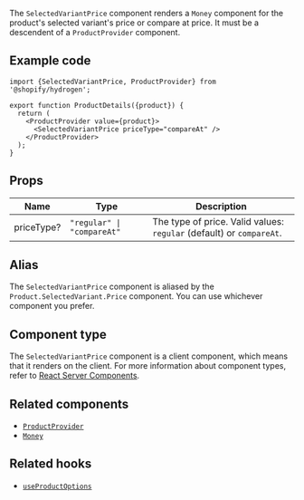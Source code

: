 <!-- This file is generated from source code in the Shopify/hydrogen repo. Edit the files in /packages/hydrogen/src/components/SelectedVariantPrice and run 'yarn generate-docs' at the root of this repo. For more information, refer to https://github.com/Shopify/shopify-dev/blob/master/content/internal/operations/hydrogen-reference-docs.md. -->

The `SelectedVariantPrice` component renders a `Money` component for the product's selected variant's price or compare at price.
It must be a descendent of a `ProductProvider` component.

## Example code

```tsx
import {SelectedVariantPrice, ProductProvider} from '@shopify/hydrogen';

export function ProductDetails({product}) {
  return (
    <ProductProvider value={product}>
      <SelectedVariantPrice priceType="compareAt" />
    </ProductProvider>
  );
}
```

## Props

| Name       | Type                                      | Description                                                          |
| ---------- | ----------------------------------------- | -------------------------------------------------------------------- |
| priceType? | <code>"regular" &#124; "compareAt"</code> | The type of price. Valid values: `regular` (default) or `compareAt`. |

## Alias

The `SelectedVariantPrice` component is aliased by the `Product.SelectedVariant.Price` component. You can use whichever component you prefer.

## Component type

The `SelectedVariantPrice` component is a client component, which means that it renders on the client. For more information about component types, refer to [React Server Components](/api/hydrogen/framework/react-server-components).

## Related components

- [`ProductProvider`](/api/hydrogen/components/product-variant/productprovider)
- [`Money`](/api/hydrogen/components/primitive/money)

## Related hooks

- [`useProductOptions`](/api/hydrogen/hooks/product-variant/useproductoptions)
